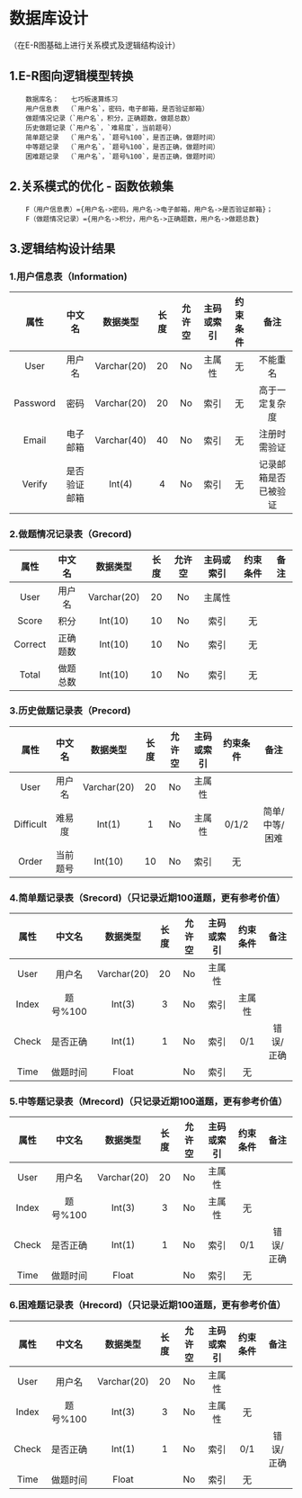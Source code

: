 # 数据库设计
（在E-R图基础上进行关系模式及逻辑结构设计）

## 1.E-R图向逻辑模型转换
        数据库名：   七巧板速算练习
        用户信息表  （`用户名`，密码，电子邮箱，是否验证邮箱）
        做题情况记录（`用户名`，积分，正确题数，做题总数）
        历史做题记录（`用户名`，`难易度`，当前题号）
        简单题记录  （`用户名`，`题号%100`，是否正确，做题时间）
        中等题记录  （`用户名`，`题号%100`，是否正确，做题时间）
        困难题记录  （`用户名`，`题号%100`，是否正确，做题时间）

## 2.关系模式的优化 - 函数依赖集
        F（用户信息表）={用户名->密码，用户名->电子邮箱，用户名->是否验证邮箱}；
        F（做题情况记录）={用户名->积分，用户名->正确题数，用户名->做题总数}

## 3.逻辑结构设计结果

### 1.用户信息表（Information)
|属性|中文名|数据类型|长度|允许空|主码或索引|约束条件|备注|
|:-:|:-:|:-:|:-:|:-:|:-:|:-:|:-:|
|User|用户名|Varchar(20)|20|No|主属性|无|不能重名|
|Password|密码|Varchar(20)|20|No|索引|无|高于一定复杂度|
|Email|电子邮箱|Varchar(40)|40|No|索引|无|注册时需验证|
|Verify|是否验证邮箱|Int(4)|4|No|索引|无|记录邮箱是否已被验证|

### 2.做题情况记录表（Grecord)
|属性|中文名|数据类型|长度|允许空|主码或索引|约束条件|备注|
|:-:|:-:|:-:|:-:|:-:|:-:|:-:|:-:|
|User|用户名|Varchar(20)|20|No|主属性|||
|Score|积分|Int(10)|10|No|索引|无||
|Correct|正确题数|Int(10)|10|No|索引|无||
|Total|做题总数|Int(10)|10|No|索引|无||

### 3.历史做题记录表（Precord)
|属性|中文名|数据类型|长度|允许空|主码或索引|约束条件|备注|
|:-:|:-:|:-:|:-:|:-:|:-:|:-:|:-:|
|User|用户名|Varchar(20)|20|No|主属性|||
|Difficult|难易度|Int(1)|1|No|主属性|0/1/2|简单/中等/困难|
|Order|当前题号|Int(10)|10|No|索引|无||


### 4.简单题记录表（Srecord)（只记录近期100道题，更有参考价值）
|属性|中文名|数据类型|长度|允许空|主码或索引|约束条件|备注|
|:-:|:-:|:-:|:-:|:-:|:-:|:-:|:-:|
|User|用户名|Varchar(20)|20|No|主属性|||
|Index|题号%100|Int(3)|3|No|索引|主属性||
|Check|是否正确|Int(1)|1|No|索引|0/1|错误/正确|
|Time|做题时间|Float| |No|索引|无||

### 5.中等题记录表（Mrecord)（只记录近期100道题，更有参考价值）
|属性|中文名|数据类型|长度|允许空|主码或索引|约束条件|备注|
|:-:|:-:|:-:|:-:|:-:|:-:|:-:|:-:|
|User|用户名|Varchar(20)|20|No|主属性|||
|Index|题号%100|Int(3)|3|No|主属性|无||
|Check|是否正确|Int(1)|1|No|索引|0/1|错误/正确|
|Time|做题时间|Float| |No|索引|无||

### 6.困难题记录表（Hrecord)（只记录近期100道题，更有参考价值）
|属性|中文名|数据类型|长度|允许空|主码或索引|约束条件|备注|
|:-:|:-:|:-:|:-:|:-:|:-:|:-:|:-:|
|User|用户名|Varchar(20)|20|No|主属性|||
|Index|题号%100|Int(3)|3|No|主属性|无||
|Check|是否正确|Int(1)|1|No|索引|0/1|错误/正确|
|Time|做题时间|Float| |No|索引|无||